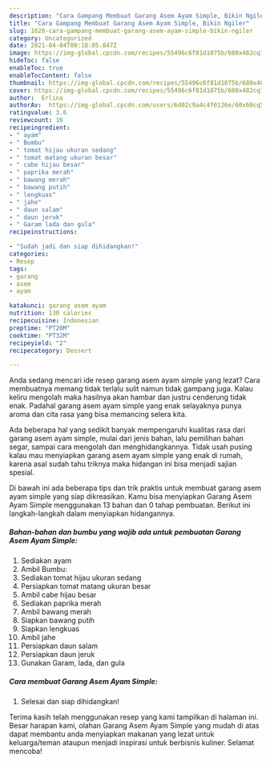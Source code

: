 ```yaml
---
description: "Cara Gampang Membuat Garang Asem Ayam Simple, Bikin Ngiler"
title: "Cara Gampang Membuat Garang Asem Ayam Simple, Bikin Ngiler"
slug: 1628-cara-gampang-membuat-garang-asem-ayam-simple-bikin-ngiler
category: Uncategorized
date: 2021-04-04T00:18:05.047Z
image: https://img-global.cpcdn.com/recipes/55496c6f81d1075b/680x482cq70/garang-asem-ayam-simple-foto-resep-utama.jpg
hideToc: false
enableToc: true
enableTocContent: false
thumbnail: https://img-global.cpcdn.com/recipes/55496c6f81d1075b/680x482cq70/garang-asem-ayam-simple-foto-resep-utama.jpg
cover: https://img-global.cpcdn.com/recipes/55496c6f81d1075b/680x482cq70/garang-asem-ayam-simple-foto-resep-utama.jpg
author:  Erlina
authorAv:  https://img-global.cpcdn.com/users/6d02c9a4c4f0126e/60x60cq50/avatar.jpg
ratingvalue: 3.6
reviewcount: 16
recipeingredient:
- " ayam"
- " Bumbu"
- " tomat hijau ukuran sedang"
- " tomat matang ukuran besar"
- " cabe hijau besar"
- " paprika merah"
- " bawang merah"
- " bawang putih"
- " lengkuas"
- " jahe"
- " daun salam"
- " daun jeruk"
- " Garam lada dan gula"
recipeinstructions:

- "Sudah jadi dan siap dihidangkan!"
categories:
- Resep
tags:
- garang
- asem
- ayam

katakunci: garang asem ayam 
nutrition: 130 calories
recipecuisine: Indonesian
preptime: "PT20M"
cooktime: "PT32M"
recipeyield: "2"
recipecategory: Dessert

---
```



Anda sedang mencari ide resep garang asem ayam simple yang lezat? Cara membuatnya memang tidak terlalu sulit namun tidak gampang juga. Kalau keliru mengolah maka hasilnya akan hambar dan justru cenderung tidak enak. Padahal garang asem ayam simple yang enak selayaknya punya aroma dan cita rasa yang bisa memancing selera kita.


Ada beberapa hal yang sedikit banyak mempengaruhi kualitas rasa dari garang asem ayam simple, mulai dari jenis bahan, lalu pemilihan bahan segar, sampai cara mengolah dan menghidangkannya. Tidak usah pusing kalau mau menyiapkan garang asem ayam simple yang enak di rumah, karena asal sudah tahu triknya maka hidangan ini bisa menjadi sajian spesial.




Di bawah ini ada beberapa tips dan trik praktis untuk membuat garang asem ayam simple yang siap dikreasikan. Kamu bisa menyiapkan Garang Asem Ayam Simple menggunakan 13 bahan dan 0 tahap pembuatan. Berikut ini langkah-langkah dalam menyiapkan hidangannya.

<!--inarticleads1-->

##### Bahan-bahan dan bumbu yang wajib ada untuk pembuatan Garang Asem Ayam Simple:

1. Sediakan  ayam
1. Ambil  Bumbu:
1. Sediakan  tomat hijau ukuran sedang
1. Persiapkan  tomat matang ukuran besar
1. Ambil  cabe hijau besar
1. Sediakan  paprika merah
1. Ambil  bawang merah
1. Siapkan  bawang putih
1. Siapkan  lengkuas
1. Ambil  jahe
1. Persiapkan  daun salam
1. Persiapkan  daun jeruk
1. Gunakan  Garam, lada, dan gula




<!--inarticleads2-->

##### Cara membuat Garang Asem Ayam Simple:


1. Selesai dan siap dihidangkan!



Terima kasih telah menggunakan resep yang kami tampilkan di halaman ini. Besar harapan kami, olahan Garang Asem Ayam Simple yang mudah di atas dapat membantu anda menyiapkan makanan yang lezat untuk keluarga/teman ataupun menjadi inspirasi untuk berbisnis kuliner. Selamat mencoba!
